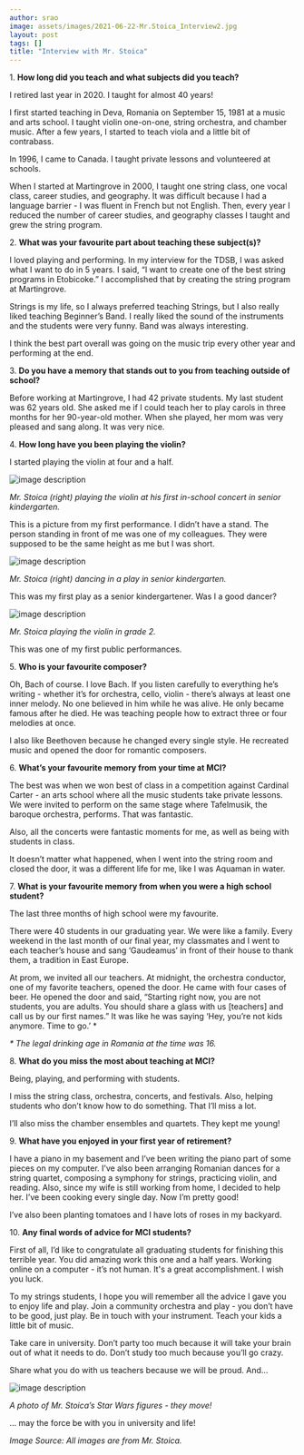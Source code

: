 ```yaml
---
author: srao
image: assets/images/2021-06-22-Mr.Stoica_Interview2.jpg
layout: post
tags: []
title: "Interview with Mr. Stoica"
---
```


1\.  **How long did you teach and what subjects did you teach?**

I retired last year in 2020. I taught for almost 40 years!

I first started teaching in Deva, Romania on September 15, 1981 at a
music and arts school. I taught violin one-on-one, string orchestra, and
chamber music. After a few years, I started to teach viola and a little
bit of contrabass.

In 1996, I came to Canada. I taught private lessons and volunteered at
schools.

When I started at Martingrove in 2000, I taught one string class, one
vocal class, career studies, and geography. It was difficult because I
had a language barrier - I was fluent in French but not English. Then,
every year I reduced the number of career studies, and geography classes
I taught and grew the string program.

2\.  **What was your favourite part about teaching these subject(s)?**

I loved playing and performing. In my interview for the TDSB, I was
asked what I want to do in 5 years. I said, “I want to create one of the
best string programs in Etobicoke.” I accomplished that by creating the
string program at Martingrove.

Strings is my life, so I always preferred teaching Strings, but I also
really liked teaching Beginner’s Band. I really liked the sound of the
instruments and the students were very funny. Band was always
interesting.

I think the best part overall was going on the music trip every other
year and performing at the end.

3\.  **Do you have a memory that stands out to you from teaching outside
    of school?**

Before working at Martingrove, I had 42 private students. My last
student was 62 years old. She asked me if I could teach her to play
carols in three months for her 90-year-old mother. When she played, her
mom was very pleased and sang along. It was very nice.

4\.  **How long have you been playing the violin?**

I started playing the violin at four and a half.

![image description](/assets/images/2021-06-22-Mr.Stoica_Interview0.jpg)

*Mr. Stoica (right) playing the violin at his first in-school concert in
senior kindergarten.*

This is a picture from my first performance. I didn’t have a stand. The
person standing in front of me was one of my colleagues. They were
supposed to be the same height as me but I was short.

![image description](/assets/images/2021-06-22-Mr.Stoica_Interview1.jpg)

*Mr. Stoica (right) dancing in a play in senior kindergarten.*

This was my first play as a senior kindergartener. Was I a good dancer?

![image description](/assets/images/2021-06-22-Mr.Stoica_Interview3.jpg)

*Mr. Stoica playing the violin in grade 2.*

This was one of my first public performances.

5\.  **Who is your favourite composer?**

Oh, Bach of course. I love Bach. If you listen carefully to everything
he’s writing - whether it’s for orchestra, cello, violin - there’s
always at least one inner melody. No one believed in him while he was
alive. He only became famous after he died. He was teaching people how
to extract three or four melodies at once.

I also like Beethoven because he changed every single style. He
recreated music and opened the door for romantic composers.

6\.  **What’s your favourite memory from your time at MCI?**

The best was when we won best of class in a competition against Cardinal
Carter - an arts school where all the music students take private
lessons. We were invited to perform on the same stage where Tafelmusik,
the baroque orchestra, performs. That was fantastic.

Also, all the concerts were fantastic moments for me, as well as being
with students in class.

It doesn’t matter what happened, when I went into the string room and
closed the door, it was a different life for me, like I was Aquaman in
water.

7\.  **What is your favourite memory from when you were a high school
    student?**

The last three months of high school were my favourite.

There were 40 students in our graduating year. We were like a family.
Every weekend in the last month of our final year, my classmates and I
went to each teacher’s house and sang ‘Gaudeamus’ in front of their
house to thank them, a tradition in East Europe.

At prom, we invited all our teachers. At midnight, the orchestra
conductor, one of my favorite teachers, opened the door. He came with
four cases of beer. He opened the door and said, “Starting right now,
you are not students, you are adults. You should share a glass with us
\[teachers\] and call us by our first names.” It was like he was saying
‘Hey, you’re not kids anymore. Time to go.’ \*

*\* The legal drinking age in Romania at the time was 16.*

8\.  **What do you miss the most about teaching at MCI?**

Being, playing, and performing with students.

I miss the string class, orchestra, concerts, and festivals. Also,
helping students who don’t know how to do something. That I’ll miss a
lot.

I’ll also miss the chamber ensembles and quartets. They kept me young!

9\.  **What have you enjoyed in your first year of retirement?**

I have a piano in my basement and I’ve been writing the piano part of
some pieces on my computer. I’ve also been arranging Romanian dances for
a string quartet, composing a symphony for strings, practicing violin,
and reading. Also, since my wife is still working from home, I decided
to help her. I’ve been cooking every single day. Now I’m pretty good!

I’ve also been planting tomatoes and I have lots of roses in my
backyard.

10\.  **Any final words of advice for MCI students?**

First of all, I’d like to congratulate all graduating students for
finishing this terrible year. You did amazing work this one and a half
years. Working online on a computer - it’s not human. It's a great
accomplishment. I wish you luck.

To my strings students, I hope you will remember all the advice I gave
you to enjoy life and play. Join a community orchestra and play - you
don’t have to be good, just play. Be in touch with your instrument.
Teach your kids a little bit of music.

Take care in university. Don’t party too much because it will take your
brain out of what it needs to do. Don’t study too much because you’ll go
crazy.

Share what you do with us teachers because we will be proud. And...

![image description](/assets/images/2021-06-22-Mr.Stoica_Interview4.jpg)

*A photo of Mr. Stoica’s Star Wars figures - they move!*

… may the force be with you in university and life!

*Image Source: All images are from Mr. Stoica.*
